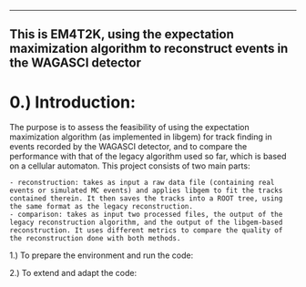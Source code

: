 ------------------------------------------------------------------------------------------------------------
 This is EM4T2K, using the expectation maximization algorithm to reconstruct events in the WAGASCI detector
------------------------------------------------------------------------------------------------------------

# 0.) Introduction:
The purpose is to assess the feasibility of using the expectation maximization algorithm (as implemented in libgem) for track finding in events recorded by the WAGASCI detector, and to compare the performance with that of the legacy algorithm used so far, which is based on a cellular automaton. This project consists of two main parts:

    - reconstruction: takes as input a raw data file (containing real events or simulated MC events) and applies libgem to fit the tracks contained therein. It then saves the tracks into a ROOT tree, using the same format as the legacy reconstruction.
    - comparison: takes as input two processed files, the output of the legacy reconstruction algorithm, and the output of the libgem-based reconstruction. It uses different metrics to compare the quality of the reconstruction done with both methods.

1.) To prepare the environment and run the code:
        

2.) To extend and adapt the code:
